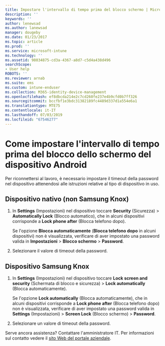 ```yaml
---
title: Impostare l'intervallo di tempo prima del blocco schermo | Microsoft Docs
description: ''
keywords: ''
author: lenewsad
ms.author: lanewsad
manager: dougeby
ms.date: 01/23/2017
ms.topic: article
ms.prod: ''
ms.service: microsoft-intune
ms.technology: ''
ms.assetid: 98034875-cd3a-4367-a8d7-c5d4a438d496
searchScope:
- User help
ROBOTS: ''
ms.reviewer: arnab
ms.suite: ems
ms.custom: intune-enduser
ms.collection: M365-identity-device-management
ms.openlocfilehash: ef8dbcda214e2c7cd260fe237e4b9cfd0b7ff326
ms.sourcegitcommit: bccfbf1e3bdc31382189fc4489d337d1a554e6a1
ms.translationtype: MTE75
ms.contentlocale: it-IT
ms.lasthandoff: 07/03/2019
ms.locfileid: "67546277"
---
```

# <a name="how-to-set-the-amount-of-time-before-your-android-device-locks-its-screen"></a>Come impostare l'intervallo di tempo prima del blocco dello schermo del dispositivo Android

Per riconnettersi al lavoro, è necessario impostare il timeout della password nel dispositivo attenendosi alle istruzioni relative al tipo di dispositivo in uso.

## <a name="native-non-samsung-knox-device"></a>Dispositivo nativo (non Samsung Knox)

1. In **Settings** (Impostazioni) nel dispositivo toccare **Security** (Sicurezza) &gt; **Automatically Lock** (Blocco automatico), che in alcuni dispositivi corrisponde a **Lock phone after** (Blocca telefono dopo).

    Se l'opzione **Blocca automaticamente** (**Blocca telefono dopo** in alcuni dispositivi) non è visualizzata, verificare di aver impostato una password valida in **Impostazioni** &gt; **Blocco schermo** &gt; **Password**.

2. Selezionare il valore di timeout della password.

## <a name="samsung-knox-device"></a>Dispositivo Samsung Knox

1. In **Settings** (Impostazioni) nel dispositivo toccare **Lock screen and security** (Schermata di blocco e sicurezza) &gt; **Lock automatically** (Blocca automaticamente).

    Se l'opzione **Lock automatically** (Blocca automaticamente), che in alcuni dispositivi corrisponde a **Lock phone after** (Blocca telefono dopo) non è visualizzata, verificare di aver impostato una password valida in **Settings** (Impostazioni) &gt; **Screen Lock** (Blocco schermo) &gt; **Password**.

2. Selezionare un valore di timeout della password.

Serve ancora assistenza? Contattare l'amministratore IT. Per informazioni sul contatto vedere il [sito Web del portale aziendale](https://go.microsoft.com/fwlink/?linkid=2010980).
